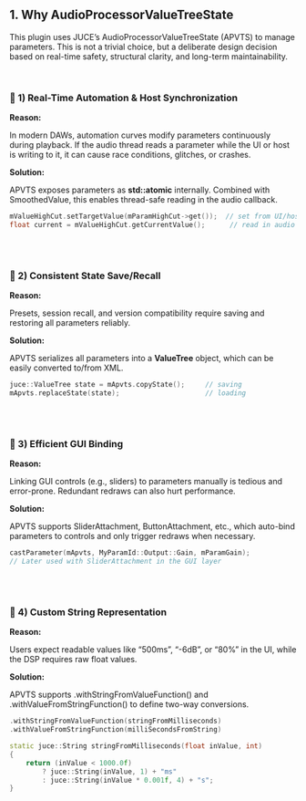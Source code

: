 ## 1. Why AudioProcessorValueTreeState

This plugin uses JUCE’s AudioProcessorValueTreeState (APVTS) to manage parameters.
This is not a trivial choice, but a deliberate design decision based on real-time safety, structural clarity, and long-term maintainability.

<br>

### 🔹 1) Real-Time Automation & Host Synchronization

**Reason:**

In modern DAWs, automation curves modify parameters continuously during playback.
If the audio thread reads a parameter while the UI or host is writing to it, it can cause race conditions, glitches, or crashes.

**Solution:**

APVTS exposes parameters as **std::atomic<float>** internally. Combined with SmoothedValue, this enables thread-safe reading in the audio callback.

~~~cpp
mValueHighCut.setTargetValue(mParamHighCut->get());  // set from UI/host (thread-safe)
float current = mValueHighCut.getCurrentValue();      // read in audio thread
~~~

<br>
<br>

### 🔹 2) Consistent State Save/Recall

**Reason:**

Presets, session recall, and version compatibility require saving and restoring all parameters reliably.

**Solution:**

APVTS serializes all parameters into a **ValueTree** object, which can be easily converted to/from XML.

~~~cpp
juce::ValueTree state = mApvts.copyState();     // saving
mApvts.replaceState(state);                     // loading
~~~

<br>
<br>

### 🔹 3) Efficient GUI Binding

**Reason:**

Linking GUI controls (e.g., sliders) to parameters manually is tedious and error-prone.
Redundant redraws can also hurt performance.

**Solution:**

APVTS supports SliderAttachment, ButtonAttachment, etc., which auto-bind parameters to controls and only trigger redraws when necessary.

~~~cpp
castParameter(mApvts, MyParamId::Output::Gain, mParamGain);
// Later used with SliderAttachment in the GUI layer
~~~

<br>
<br>

### 🔹 4) Custom String Representation

**Reason:**

Users expect readable values like “500ms”, “-6dB”, or “80%” in the UI, while the DSP requires raw float values.

**Solution:**

APVTS supports .withStringFromValueFunction() and .withValueFromStringFunction() to define two-way conversions.

~~~cpp
.withStringFromValueFunction(stringFromMilliseconds)
.withValueFromStringFunction(milliSecondsFromString)

static juce::String stringFromMilliseconds(float inValue, int)
{
    return (inValue < 1000.0f)
        ? juce::String(inValue, 1) + "ms"
        : juce::String(inValue * 0.001f, 4) + "s";
}
~~~
